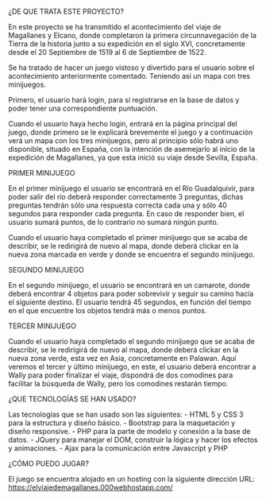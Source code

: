 ¿DE QUE TRATA ESTE PROYECTO?

En este proyecto se ha transmitido el acontecimiento del viaje de Magallanes y Elcano, donde completaron la primera circunnavegación de la Tierra de la historia junto a su expedición en el siglo XVI, concretamente desde el 20 Septiembre de 1519 al 6 de Septiembre de 1522.

Se ha tratado de hacer un juego vistoso y divertido para el usuario sobre el acontecimiento anteriormente comentado. Teniendo así un mapa con tres minijuegos.

Primero, el usuario hará login, para sí registrarse en la base de datos y poder tener una correspondiente puntuación.

Cuando el usuario haya hecho login, entrará en la página principal del juego, donde primero se le explicará brevemente el juego y a continuación verá un mapa con los tres minijuegos, pero al principio sólo habrá uno disponible, situado en España, con la intención de asemejarlo al inicio de la expedición de Magallanes, ya que esta inició su viaje desde Sevilla, España.

PRIMER MINIJUEGO

En el primer minijuego el usuario se encontrará en el Río Guadalquivir, para poder salir del río deberá responder correctamente 3 preguntas, dichas preguntas tendrán sólo una respuesta correcta cada una y sólo 40 segundos para responder cada pregunta. En caso de responder bien, el usuario sumará puntos, de lo contrario no sumará ningún punto.

Cuando el usuario haya completado el primer minijuego que se acaba de describir, se le redirigirá de nuevo al mapa, donde deberá clickar en la nueva zona marcada en verde y donde se encuentra el segundo minijuego.

SEGUNDO MINIJUEGO

En el segundo minijuego, el usuario se encontrará en un camarote, donde deberá encontrar 4 objetos para poder sobrevivir y seguir su camino hacía el siguiente destino. El usuario tendrá 45 segundos, en función del tiempo en el que encuentre los objetos tendrá más o menos puntos.

TERCER MINIJUEGO

Cuando el usuario haya completado el segundo minijuego que se acaba de describir, se le redirigirá de nuevo al mapa, donde deberá clickar en la nueva zona verde, esta vez en Asia, concretamente en Palawan. Aquí veremos el tercer y último minijuego, en este, el usuario deberá encontrar a Wally para poder finalizar el viaje, dispondrá de dos comodines para facilitar la búsqueda de Wally, pero los comodines restarán tiempo.

¿QUE TECNOLOGÍAS SE HAN USADO?

Las tecnologías que se han usado son las siguientes:
	- HTML 5 y CSS 3 para la estructura y diseño básico.
	- Bootstrap para la maquetación y diseño responsive.
	- PHP para la parte de modelo y conexión a la base de datos.
	- JQuery para manejar el DOM, construir la lógica y hacer los efectos y animaciones.
	- Ajax para la comunicación entre Javascript y PHP

¿CÓMO PUEDO JUGAR?

El juego se encuentra alojado en un hosting con la siguiente dirección URL: https://elviajedemagallanes.000webhostapp.com/
